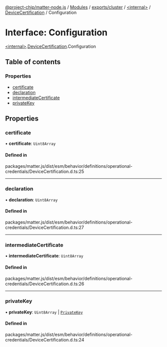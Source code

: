 [@project-chip/matter-node.js](../README.md) / [Modules](../modules.md) / [exports/cluster](../modules/exports_cluster.md) / [\<internal\>](../modules/exports_cluster._internal_.md) / [DeviceCertification](../modules/exports_cluster._internal_.DeviceCertification.md) / Configuration

# Interface: Configuration

[\<internal\>](../modules/exports_cluster._internal_.md).[DeviceCertification](../modules/exports_cluster._internal_.DeviceCertification.md).Configuration

## Table of contents

### Properties

- [certificate](exports_cluster._internal_.DeviceCertification.Configuration.md#certificate)
- [declaration](exports_cluster._internal_.DeviceCertification.Configuration.md#declaration)
- [intermediateCertificate](exports_cluster._internal_.DeviceCertification.Configuration.md#intermediatecertificate)
- [privateKey](exports_cluster._internal_.DeviceCertification.Configuration.md#privatekey)

## Properties

### certificate

• **certificate**: `Uint8Array`

#### Defined in

packages/matter.js/dist/esm/behavior/definitions/operational-credentials/DeviceCertification.d.ts:25

___

### declaration

• **declaration**: `Uint8Array`

#### Defined in

packages/matter.js/dist/esm/behavior/definitions/operational-credentials/DeviceCertification.d.ts:27

___

### intermediateCertificate

• **intermediateCertificate**: `Uint8Array`

#### Defined in

packages/matter.js/dist/esm/behavior/definitions/operational-credentials/DeviceCertification.d.ts:26

___

### privateKey

• **privateKey**: `Uint8Array` \| [`PrivateKey`](crypto_export.PrivateKey.md)

#### Defined in

packages/matter.js/dist/esm/behavior/definitions/operational-credentials/DeviceCertification.d.ts:24
